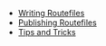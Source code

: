 * [Writing Routefiles](routefiles.md)
* [Publishing Routefiles](publishing.md)
* [Tips and Tricks](tips-and-tricks.md)
